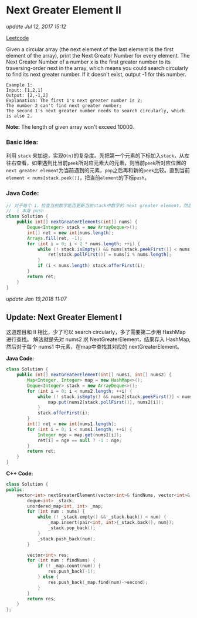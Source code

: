 # Next Greater Element II

_update Jul 12, 2017 15:12_

[Leetcode](https://leetcode.com/problems/next-greater-element-ii/#/solutions)

Given a circular array \(the next element of the last element is the first element of the array\), print the Next Greater Number for every element. The Next Greater Number of a number x is the first greater number to its traversing-order next in the array, which means you could search circularly to find its next greater number. If it doesn't exist, output -1 for this number.

```text
Example 1:
Input: [1,2,1]
Output: [2,-1,2]
Explanation: The first 1's next greater number is 2; 
The number 2 can't find next greater number; 
The second 1's next greater number needs to search circularly, which is also 2.
```

**Note:** The length of given array won't exceed 10000.

### Basic Idea:

利用 `stack` 来加速，实现`O(n)`的复杂度。先把第一个元素的下标加入`stack`，从左往右查看，如果遇到比当前`peek`所对应元素大的元素，则当前`peek`所对应位置的`next greater element`为当前遇到的元素，`pop`之后再和新的`peek`比较。直到当前`element < nums[stack.peek()]`，把当前`element`的下标`push`。

### Java Code:

```java
// 对于每个 i，检查当前数字能否更新当前stack中数字的 next greater element，然后再把
//  i 本身 push
class Solution {
    public int[] nextGreaterElements(int[] nums) {
        Deque<Integer> stack = new ArrayDeque<>();
        int[] ret = new int[nums.length];
        Arrays.fill(ret, -1);
        for (int i = 0; i < 2 * nums.length; ++i) {
            while (! stack.isEmpty() && nums[stack.peekFirst()] < nums[i % nums.length]) {
                ret[stack.pollFirst()] = nums[i % nums.length];
            }
            if (i < nums.length) stack.offerFirst(i);
        }
        return ret;
    }
}
```

_update Jan 19,2018 11:07_

## Update: Next Greater Element I

这道题目和 II 相比，少了可以 search circularly，多了需要第二步用 HashMap 进行查找。 解法就是先对 nums2 求 NextGreaterElement，结果存入 HashMap, 然后对于每个 nums1 中元素，在map中查找其对应的 nextGreaterElement。

**Java Code**:

```java
class Solution {
    public int[] nextGreaterElement(int[] nums1, int[] nums2) {
        Map<Integer, Integer> map = new HashMap<>();
        Deque<Integer> stack = new ArrayDeque<>();
        for (int i = 0; i < nums2.length; ++i) {
            while (! stack.isEmpty() && nums2[stack.peekFirst()] < nums2[i]) {
                map.put(nums2[stack.pollFirst()], nums2[i]);
            }
            stack.offerFirst(i);
        }
        int[] ret = new int[nums1.length];
        for (int i = 0; i < nums1.length; ++i) {
            Integer nge = map.get(nums1[i]);
            ret[i] = nge == null ? -1 : nge;
        }
        return ret;
    }
}
```

**C++ Code:**

```cpp
class Solution {
public:
    vector<int> nextGreaterElement(vector<int>& findNums, vector<int>& nums) {
        deque<int> _stack;
        unordered_map<int, int> _map;
        for (int num : nums) {
            while (! _stack.empty() && _stack.back() < num) {
                _map.insert(pair<int, int>{_stack.back(), num});
                _stack.pop_back();
            }
            _stack.push_back(num);
        }

        vector<int> res;
        for (int num : findNums) {
            if (! _map.count(num)) {
                res.push_back(-1);
            } else {
                res.push_back(_map.find(num)->second);
            }
        }
        return res;
    }
};
```

